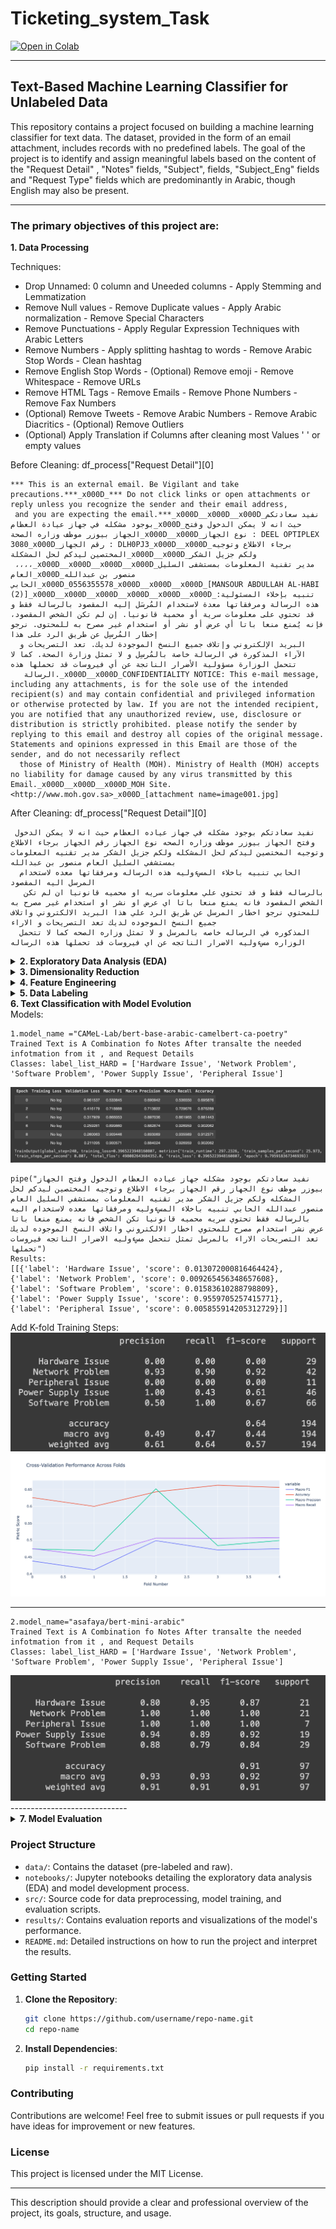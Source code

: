 # Ticketing_system_Task
[![Open in Colab](https://colab.research.google.com/assets/colab-badge.svg)](https://colab.research.google.com/drive/1ZRzwdN7C--i8vFADslYDwpkPwQVLUGXb?usp=sharing)

--------------------------------
## Text-Based Machine Learning Classifier for Unlabeled Data
This repository contains a project focused on building a machine learning classifier for text data. The dataset, provided in the form of an email attachment, includes records with no predefined labels. The goal of the project is to identify and assign meaningful labels based on the content of the "Request Detail" ,  "Notes" fields, "Subject", fields, "Subject_Eng" fields and "Request Type" fields which are predominantly in Arabic, though English may also be present.

--------------------------------
### The primary objectives of this project are:

<summary><b>1. Data Processing</b></summary>

  Techniques:
  - Drop Unnamed: 0 column and Uneeded columns  - Apply Stemming and Lemmatization
  - Remove Null values - Remove Duplicate values - Apply Arabic normalization - Remove Special Characters
  - Remove Punctuations - Apply Regular Expression Techniques with Arabic Letters
  - Remove Numbers - Apply splitting hashtag to words - Remove Arabic Stop Words - Clean hashtag
  - Remove English Stop Words - (Optional) Remove emoji - Remove Whitespace - Remove URLs
  - Remove HTML Tags - Remove Emails - Remove Phone Numbers - Remove Fax Numbers 
  - (Optional) Remove Tweets - Remove Arabic Numbers - Remove Arabic Diacritics - (Optional) Remove Outliers
  - (Optional) Apply Translation if Columns after cleaning most Values ' ' or empty values 


  Before Cleaning:
    df_process["Request Detail"][0]

  ```
  *** This is an external email. Be Vigilant and take precautions.***_x000D_*** Do not click links or open attachments or reply unless you recognize the sender and their email address,
   and you are expecting the email.***_x000D__x000D__x000D_نفيد سعادتكم بوجود مشكله في جهاز عيادة العظام_x000D_حيث انه لا يمكن الدخول وفتح الجهاز بيوزر موظف وزاره الصحة_x000D__x000D_نوع الجهاز : DEEL OPTIPLEX 3080_x000D_رقم الجهاز : DLH0PJ3_x000D__x000D_برجاء الاطلاع وتوجيه المختصين ليدكم لحل المشكلة_x000D__x000D_ولكم جزيل الشكر 
   ،،،،_x000D__x000D__x000D__x000D_مدير تقنية المعلومات بمستشفى السليل العام_x000D_منصور بن عبدالله الحابي_x000D_0556355578_x000D__x000D__x000D_[MANSOUR ABDULLAH AL-HABI (2)]_x000D__x000D__x000D__x000D__x000D__x000D_تنبيه بإخلاء المسئولية: هذه الرسالة ومرفقاتها معدة لاستخدام المُرسَل إليه المقصود بالرسالة فقط و قد تحتوي على معلومات سرية أو محمية قانونيا. إن لم تكن الشخص المقصود، فإنه يُمنع منعا باتا أي عرض أو نشر أو استخدام غير مصرح به للمحتوى. نرجو إخطار المُرسِل عن طريق الرد على هذا
    البريد الإلكتروني وإتلاف جميع النسخ الموجودة لديك. تعد التصريحات و الآراء المذكورة في الرسالة خاصة بالمُرسِل و لا تمثل وزارة الصحة. كما لا تتحمل الوزارة مسؤولية الأضرار الناتجة عن أي فيروسات قد تحملها هذه
     الرسالة._x000D__x000D_CONFIDENTIALITY NOTICE: This e-mail message, including any attachments, is for the sole use of the intended recipient(s) and may contain confidential and privileged information or otherwise protected by law. If you are not the intended recipient, you are notified that any unauthorized review, use, disclosure or distribution is strictly prohibited. please notify the sender by replying to this email and destroy all copies of the original message. Statements and opinions expressed in this Email are those of the sender, and do not necessarily reflect 
    those of Ministry of Health (MOH). Ministry of Health (MOH) accepts no liability for damage caused by any virus transmitted by this Email._x000D__x000D__x000D_MOH Site. <http://www.moh.gov.sa>_x000D_[attachment name=image001.jpg]
  ```

  After Cleaning:
  df_process["Request Detail"][0]
  ```
   نفيد سعادتكم بوجود مشكله في جهاز عياده العظام حيث انه لا يمكن الدخول وفتح الجهاز بيوزر موظف وزاره الصحه نوع الجهاز رقم الجهاز برجاء الاطلاع وتوجيه المختصين ليدكم لحل المشكله ولكم جزيل الشكر مدير تقنيه المعلومات بمستشفي السليل العام منصور بن عبدالله
    الحابي تنبيه باخلاء المسءوليه هذه الرساله ومرفقاتها معده لاستخدام المرسل اليه المقصود
     بالرساله فقط و قد تحتوي علي معلومات سريه او محميه قانونيا ان لم تكن الشخص المقصود فانه يمنع منعا باتا اي عرض او نشر او استخدام غير مصرح به للمحتوي نرجو اخطار المرسل عن طريق الرد علي هذا البريد الالكتروني واتلاف جميع النسخ الموجوده لديك تعد التصريحات و الاراء
    المذكوره في الرساله خاصه بالمرسل و لا تمثل وزاره الصحه كما لا تتحمل الوزاره مسءوليه الاضرار الناتجه عن اي فيروسات قد تحملها هذه الرساله 
  ```

<details>
  <summary><b>2. Exploratory Data Analysis (EDA)</b></summary>
  Perform EDA to understand the distribution of the data, the presence of missing values, and the need for data cleaning. Use visualizations and statistical techniques to uncover patterns and insights from the dataset.
</details>

<details>
  <summary><b>3. Dimensionality Reduction</b></summary>
  Apply dimensionality reduction techniques such as Principal Component Analysis (PCA) or t-SNE to visualize the data in a lower-dimensional space. This helps in understanding the inherent structure of the data and identifying clusters or outliers.
</details>

<details>
  <summary><b>4. Feature Engineering</b></summary>
  Explore various natural language processing (NLP) techniques to extract and preprocess features from the text data in both Arabic and English. Techniques may include tokenization, stop-word removal, word embeddings.
</details>

<details>
  <summary><b>5. Data Labeling</b></summary>
  Implement a strategy to generate labels from the text data. The labels should reflect key discrepancies or noteworthy information derived from the "Request Detail" and "Notes" fields. Utilize techniques such as fuzzy matching, keyword extraction, Zero-shot classification, Few-shot classification and manual annotation where necessary.
</details>


<summary><b>6. Text Classification with Model Evolution</b></summary>
    Models:

    1.model_name ="CAMeL-Lab/bert-base-arabic-camelbert-ca-poetry"
    Trained Text is A Combination fo Notes After transalte the needed infotmation from it , and Request Details
    Classes: label_list_HARD = ['Hardware Issue', 'Network Problem', 'Software Problem', 'Power Supply Issue', 'Peripheral Issue']
<img src="asset/arabic_CAmel_poetrymode.png">

    pipe("نفيد سعادتكم بوجود مشكله جهاز عياده العظام الدخول وفتح الجهاز بيوزر موظف نوع الجهاز رقم الجهاز برجاء الاطلاع وتوجيه المختصين ليدكم لحل المشكله ولكم جزيل الشكر مدير تقنيه المعلومات بمستشفي السليل العام منصور عبدالله الحابي تنبيه باخلاء المسءوليه ومرفقاتها معده لاستخدام اليه بالرساله فقط تحتوي سريه محميه قانونيا تكن الشخص فانه يمنع منعا باتا عرض نشر استخدام مصرح للمحتوي اخطار الالكتروني واتلاف النسخ الموجوده لديك تعد التصريحات الاراء بالمرسل تمثل تتحمل مسءوليه الاضرار الناتجه فيروسات تحملها")
    Results: 
    [[{'label': 'Hardware Issue', 'score': 0.013072000816464424},
    {'label': 'Network Problem', 'score': 0.009265456348657608},
    {'label': 'Software Problem', 'score': 0.01583610288798809},
    {'label': 'Power Supply Issue', 'score': 0.9559705257415771},
    {'label': 'Peripheral Issue', 'score': 0.005855914205312729}]]
    
Add K-fold Training Steps:
<img src="asset/kfold_results.png">
<img src="asset/newplot.png">

------------------------------
    2.model_name="asafaya/bert-mini-arabic"
    Trained Text is A Combination fo Notes After transalte the needed infotmation from it , and Request Details
    Classes: label_list_HARD = ['Hardware Issue', 'Network Problem', 'Software Problem', 'Power Supply Issue', 'Peripheral Issue']
<img src="asset/mini_arabert.png">
-----------------------------
<details>
  <summary><b>7. Model Evaluation</b></summary>
  Assess the performance of the model using standard evaluation metrics such as accuracy, F1-score, precision, and recall. Compare the predictions against a validation set of manually labeled data to measure the effectiveness of the model.
</details>





### Project Structure

- `data/`: Contains the dataset (pre-labeled and raw).
- `notebooks/`: Jupyter notebooks detailing the exploratory data analysis (EDA) and model development process.
- `src/`: Source code for data preprocessing, model training, and evaluation scripts.
- `results/`: Contains evaluation reports and visualizations of the model's performance.
- `README.md`: Detailed instructions on how to run the project and interpret the results.

### Getting Started

1. **Clone the Repository**:
    ```bash
    git clone https://github.com/username/repo-name.git
    cd repo-name
    ```

2. **Install Dependencies**:
    ```bash
    pip install -r requirements.txt
    ```

### Contributing

Contributions are welcome! Feel free to submit issues or pull requests if you have ideas for improvement or new features.

### License

This project is licensed under the MIT License.

---

This description should provide a clear and professional overview of the project, its goals, structure, and usage.